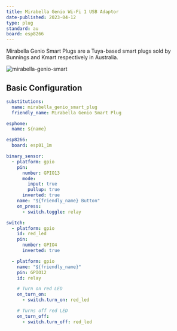 ```yaml
---
title: Mirabella Genio Wi-Fi 1 USB Adaptor
date-published: 2023-04-12
type: plug
standard: au
board: esp8266
---
```


Mirabella Genio Smart Plugs are a Tuya-based smart plugs
sold by Bunnings and Kmart respectively in Australia.

![mirabella-genio-smart](/brilliant-mirabella-genio-smart-plugs.jpg)

## Basic Configuration

``` yaml
substitutions:
  name: mirabella_genio_smart_plug
  friendly_name: Mirabella Genio Smart Plug

esphome:
  name: ${name}

esp8266:
  board: esp01_1m

binary_sensor:
  - platform: gpio
    pin:
      number: GPIO13
      mode:
        input: true
        pullup: true
      inverted: true
    name: "${friendly_name} Button"
    on_press:
      - switch.toggle: relay

switch:
  - platform: gpio
    id: red_led
    pin:
      number: GPIO4
      inverted: true

  - platform: gpio
    name: "${friendly_name}"
    pin: GPIO12
    id: relay

    # Turn on red LED
    on_turn_on:
      - switch.turn_on: red_led

    # Turns off red LED
    on_turn_off:
      - switch.turn_off: red_led
```
